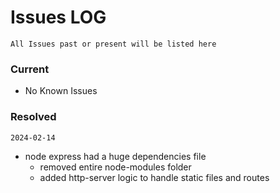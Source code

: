 # Issues LOG

```All Issues past or present will be listed here```

### Current

- No Known Issues

### Resolved

```2024-02-14```
- node express had a huge dependencies file
  * removed entire node-modules folder
  * added http-server logic to handle static files and routes
